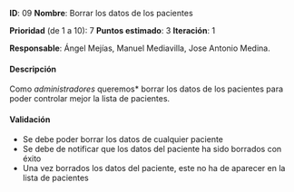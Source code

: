 **ID**: 09
**Nombre**: Borrar los datos de los pacientes

**Prioridad** (de 1 a 10): 7
**Puntos estimado**: 3
**Iteración**: 1

**Responsable**: Ángel Mejías, Manuel Mediavilla, Jose Antonio Medina.

#### Descripción

Como *administradores* queremos* borrar los datos de los pacientes
para poder controlar mejor la lista de pacientes.

#### Validación

* Se debe poder borrar los datos de cualquier paciente
* Se debe de notificar que los datos del paciente ha sido borrados con éxito
* Una vez borrados los datos del paciente, este no ha de aparecer en la lista de pacientes
